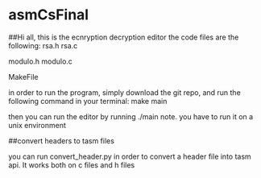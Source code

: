 # asmCsFinal
##Hi all, this is the ecnryption decryption editor the code files are the following:
rsa.h
rsa.c

modulo.h
modulo.c

MakeFile

in order to run the program, simply download the git repo,
and run the following command in your terminal:
make main

then you can run the editor by running ./main
note. you have to run it on a unix environment

##convert headers to tasm files

you can run convert_header.py in order to convert a header file into tasm api.
    It works both on c files and h files
 


